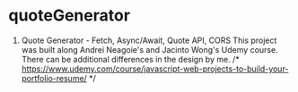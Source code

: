 # quoteGenerator

1. Quote Generator - Fetch, Async/Await, Quote API, CORS
This project was built along Andrei Neagoie's and Jacinto Wong's Udemy course. There can be 	additional differences in the design by me.
	/* https://www.udemy.com/course/javascript-web-projects-to-build-your-portfolio-resume/ */

